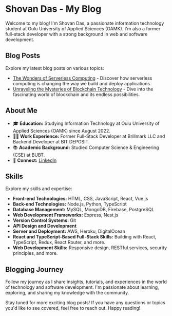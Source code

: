 # Shovan Das - My Blog

Welcome to my blog! I'm Shovan Das, a passionate information technology student at Oulu University of Applied Sciences (OAMK). I'm also a former full-stack developer with a strong background in web and software development.

## Blog Posts

Explore my latest blog posts on various topics:

- [The Wonders of Serverless Computing](serverless.md) - Discover how serverless computing is changing the way we build and deploy applications.
- [Unraveling the Mysteries of Blockchain Technology](blockchain.md) - Dive into the fascinating world of blockchain and its endless possibilities.

## About Me

- 🎓 **Education:** Studying Information Technology at Oulu University of Applied Sciences (OAMK) since August 2022.
- 👨‍💻 **Work Experience:** Former Full-Stack Developer at Brillmark LLC and Backend Developer at BIT DEPOSIT.
- 📚 **Academic Background:** Studied Computer Science & Engineering (CSE) at BUBT.
- 📧 **Connect:** [LinkedIn](https://www.linkedin.com/in/yourlinkedinprofile)

## Skills

Explore my skills and expertise:

- **Front-end Technologies:** HTML, CSS, JavaScript, React, Vue.js
- **Back-end Technologies:** Node.js, Python, TypeScript
- **Database Management:** MySQL, MongoDB, Firebase, PostgreSQL
- **Web Development Frameworks:** Express, Nest.js
- **Version Control Systems:** Git
- **API Design and Development**
- **Server and Deployment:** AWS, Heroku, DigitalOcean
- **React and TypeScript-Based Full-Stack Skills:** Building with React, TypeScript, Redux, React Router, and more.
- **Web Development Skills:** Responsive design, RESTful services, security principles, and more.

## Blogging Journey

Follow my journey as I share insights, tutorials, and experiences in the world of technology and software development. I'm passionate about learning, exploring, and sharing my knowledge with the community.

Stay tuned for more exciting blog posts! If you have any questions or topics you'd like to see covered, feel free to reach out. Happy reading!

